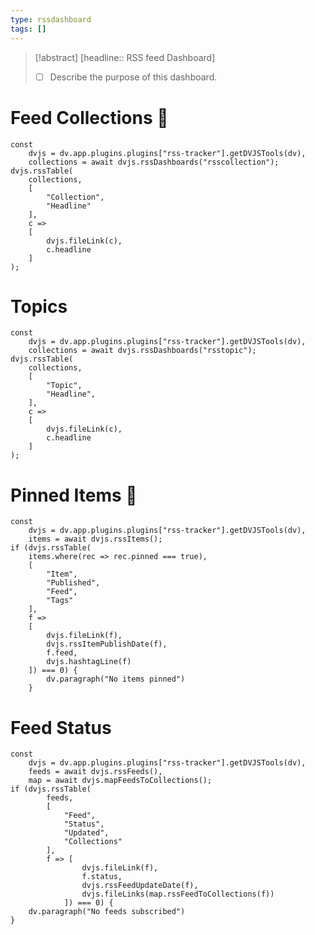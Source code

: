 ```yaml
---
type: rssdashboard
tags: []
---
```

> [!abstract]  [headline:: RSS feed Dashboard]
> - [ ] Describe the purpose of this dashboard.

# Feed Collections 📑

~~~dataviewjs
const
	dvjs = dv.app.plugins.plugins["rss-tracker"].getDVJSTools(dv),
	collections = await dvjs.rssDashboards("rsscollection");
dvjs.rssTable(
	collections,
	[
		"Collection",
		"Headline"
	],
	c =>
	[
		dvjs.fileLink(c),
		c.headline
	]
);
~~~

# Topics
~~~dataviewjs
const
	dvjs = dv.app.plugins.plugins["rss-tracker"].getDVJSTools(dv),
	collections = await dvjs.rssDashboards("rsstopic");
dvjs.rssTable(
	collections,
	[
		"Topic",
		"Headline",
	],
	c =>
	[
		dvjs.fileLink(c),
		c.headline
	]
);
~~~

# Pinned Items  📍

~~~dataviewjs
const
	dvjs = dv.app.plugins.plugins["rss-tracker"].getDVJSTools(dv),
	items = await dvjs.rssItems();
if (dvjs.rssTable(
	items.where(rec => rec.pinned === true),
	[
		"Item",
		"Published",
		"Feed",
		"Tags"
	],
	f =>
	[
		dvjs.fileLink(f),
		dvjs.rssItemPublishDate(f),
		f.feed,
		dvjs.hashtagLine(f)
	]) === 0) {
		dv.paragraph("No items pinned")
	}
~~~

# Feed Status

~~~dataviewjs
const
	dvjs = dv.app.plugins.plugins["rss-tracker"].getDVJSTools(dv),
	feeds = await dvjs.rssFeeds(),
	map = await dvjs.mapFeedsToCollections();
if (dvjs.rssTable(
		feeds,
		[
			"Feed",
			"Status",
			"Updated",
			"Collections"
		],
		f => [
				dvjs.fileLink(f),
				f.status,
				dvjs.rssFeedUpdateDate(f),
				dvjs.fileLinks(map.rssFeedToCollections(f))
			]) === 0) {
	dv.paragraph("No feeds subscribed")
}
~~~